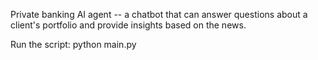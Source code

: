 Private banking AI agent -- a chatbot that can answer questions about a client's portfolio and provide insights based on the news.

Run the script: python main.py



